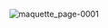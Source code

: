 ![maquette_page-0001](https://github.com/saidattoui/sass/assets/150053762/27c6a195-7ed8-4826-8a80-f3216865b197)
